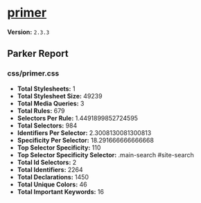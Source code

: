# [primer]( http://primercss.io )

**Version:** `2.3.3`

## Parker Report

### css/primer.css

- **Total Stylesheets:** 1
- **Total Stylesheet Size:** 49239
- **Total Media Queries:** 3
- **Total Rules:** 679
- **Selectors Per Rule:** 1.4491899852724595
- **Total Selectors:** 984
- **Identifiers Per Selector:** 2.3008130081300813
- **Specificity Per Selector:** 18.291666666666668
- **Top Selector Specificity:** 110
- **Top Selector Specificity Selector:** .main-search #site-search
- **Total Id Selectors:** 2
- **Total Identifiers:** 2264
- **Total Declarations:** 1450
- **Total Unique Colors:** 46
- **Total Important Keywords:** 16
